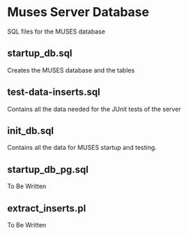 Muses Server Database
===========

SQL files for the MUSES database

## startup_db.sql

Creates the MUSES database and the tables

## test-data-inserts.sql

Contains all the data needed for the JUnit tests of the server

## init_db.sql

Contains all the data for MUSES startup and testing.

## startup_db_pg.sql 

To Be Written

## extract_inserts.pl 

To Be Written

